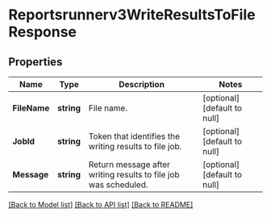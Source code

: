 # Reportsrunnerv3WriteResultsToFileResponse

## Properties
Name | Type | Description | Notes
------------ | ------------- | ------------- | -------------
**FileName** | **string** | File name. | [optional] [default to null]
**JobId** | **string** | Token that identifies the writing results to file job. | [optional] [default to null]
**Message** | **string** | Return message after writing results to file job was scheduled. | [optional] [default to null]

[[Back to Model list]](../README.md#documentation-for-models) [[Back to API list]](../README.md#documentation-for-api-endpoints) [[Back to README]](../README.md)

